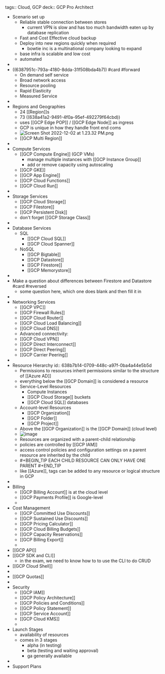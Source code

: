 tags:: Cloud, GCP
deck:: GCP Pro Architect

- Scenario set up
	- Reliable stable connection between stores
		- current VPN is slow and has too much bandwidth eaten up by database replication
	- Fast and Cost Effective cloud backup
	- Deploy into new regions quickly when required
		- bowtie inc is a multinational company looking to expand
	- base infra is scalable and low cost
	- automated
-
- ((6387951c-793a-4180-8dda-31f508bda4b7)) #card #forward
	- On demand self service
	- Broad network access
	- Resource pooling
	- Rapid Elasticity
	- Measured Service
-
- Regions and Geographies
	- 24 [[Region]]s
	- 73 ((638a41a2-9491-4f0a-95ef-492279f64cbd))
	- uses [[GCP Edge POP]] / [[GCP Edge Node]] as ingress
	- GCP is unique in how they handle front end coms
	- ![Screen Shot 2022-12-02 at 1.23.32 PM.png](../assets/Screen_Shot_2022-12-02_at_1.23.32_PM_1670005426973_0.png)
	- [[GCP Multi Region]]
-
- Compute Services
	- [[GCP Compute Engine]] (GCP VMs)
		- manage multiple instances with [[GCP Instance Group]]
		- add or remove capacity using autoscaling
	- [[GCP GKE]]
	- [[GCP App Engine]]
	- [[GCP Cloud Functions]]
	- [[GCP Cloud Run]]
-
- Storage Services
	- [[GCP Cloud Storage]]
	- [[GCP Filestore]]
	- [[GCP Persistent Disk]]
	- don't forget [[GCP Storage Class]]
-
- Database Services
	- SQL
		- [[GCP Cloud SQL]]
		- [[GCP Cloud Spanner]]
	- NoSQL
		- [[GCP Bigtable]]
		- [[GCP Datastore]]
		- [[GCP Firestore]]
		- [[GCP Memorystore]]
-
- Make a question about differences between Firestore and Datastore #card #reversed
	- some question here, which one does blank and then fill it in
-
- Networking Services
	- [[GCP VPC]]
	- [[GCP Firewall Rules]]
	- [[GCP Cloud Router]]
	- [[GCP Cloud Load Balancing]]
	- [[GCP Cloud DNS]]
	- Advanced connectivity:
	- [[GCP Cloud VPN]]
	- [[GCP Direct Interconnect]]
	- [[GCP Direct Peering]]
	- [[GCP Carrier Peering]]
-
- Resource Hierarchy
  id:: 638b7b14-0709-448c-a97f-0ba4a44e5b5d
	- Permissions to resources inherit permissions similar to the structure of [[Azure AD]]
	- everything below the [[GCP Domain]] is considered a resource
	- Service-Level Resources
		- Compute Instances
		- [[GCP Cloud Storage]] buckets
		- [[GCP Cloud SQL]] databases
	- Account-level Resources
		- [[GCP Organization]]
		- [[GCP Folder]]
		- [[GCP Project]]
	- Above the [[GCP Organization]] is the [[GCP Domain]] (cloud level)
	- ![image](https://cloud.google.com/static/resource-manager/img/cloud-hierarchy.svg)
	- Resources are organized with a parent-child relationship
	- policies are controlled by [[GCP IAM]]
	- access control policies and configuration settings on a parent resource are inherited by the child
	- #+BEGIN_TIP
	  EACH CHILD RESOURCE CAN ONLY HAVE ONE PARENT
	  #+END_TIP
	- like [[Azure]], tags can be added to any resource or logical structure in GCP
-
- Billing
	- [[GCP Billing Account]] is at the cloud level
	- [[GCP Payments Profile]] is Google-level
	-
- Cost Management
	- [[GCP Committed Use Discounts]]
	- [[GCP Sustained Use Discounts]]
	- [[GCP Pricing Calculator]]
	- [[GCP Cloud Billing Budgets]]
	- [[GCP Capacity Reservations]]
	- [[GCP Billing Export]]
	-
- [[GCP API]]
- [[GCP SDK and CLI]]
	- in the exam, we need to know how to to use the CLI to do CRUD
- [[GCP Cloud Shell]]
-
- [[GCP Quotas]]
-
- Security
	- [[GCP IAM]]
	- [[GCP Policy Architecture]]
	- [[GCP Policies and Conditions]]
	- [[GCP Policy Statement]]
	- [[GCP Service Account]]
	- [[GCP Cloud KMS]]
	-
- Launch Stages
	- availability of resources
	- comes in 3 stages
		- alpha (in testing)
		- beta (testing and waiting approval)
		- ga generally available
-
- Support Plans